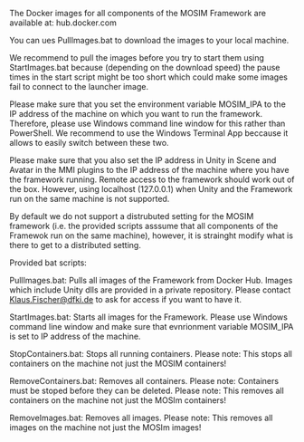 The Docker images for all components of the MOSIM Framework are available at: hub.docker.com

You can ues PullImages.bat to download the images to your local machine.

We recommend to pull the images before you try to start them using StartImages.bat because (depending on the download speed) the pause times in the start script might be too short which could make some images fail to connect to the launcher image.

Please make sure that you set the environment variable MOSIM_IPA to the IP address of the machine on which you want to run the framework.
Therefore, please use Windows command line window for this rather than PowerShell.
We recommend to use the Windows Terminal App beccause it allows to easily switch between these two.

Please make sure that you also set the IP address in Unity in Scene and Avatar in the MMI plugins to the IP address of the machine where you have the framework running.
Remote access to the framework should work out of the box. However, using localhost (127.0.0.1) when Unity and the Framework run on the same machine is not supported.

By default we do not support a distrubuted setting for the MOSIM framework (i.e. the provided scripts asssume that all components of the Framewok run on the same machine), however, it is strainght modify what is there to get to a distributed setting.

Provided bat scripts:

PullImages.bat:
	Pulls all images of the Framework from Docker Hub.
	Images which include Unity dlls are provided in a private repository.
	Please contact Klaus.Fischer@dfki.de to ask for access if you want to have it.

StartImages.bat:
	Starts all images for the Framework.
	Please use Windows command line window and make sure that evnrionment variable MOSIM_IPA is set to IP address of the machine.

StopContainers.bat:
	Stops all running containers.
	Please note: This stops all containers on the machine not just the MOSIM containers!

RemoveContainers.bat:
	Removes all containers.
	Please note: Containers must be stoped before they can be deleted.
	Please note: This removes all containers on the machine not just the MOSIm containers!

RemoveImages.bat:
	Removes all images.
	Please note: This removes all images on the machine not just the MOSIm images!
